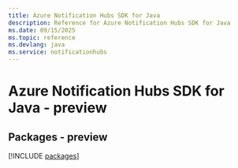 ```yaml
---
title: Azure Notification Hubs SDK for Java
description: Reference for Azure Notification Hubs SDK for Java
ms.date: 09/15/2025
ms.topic: reference
ms.devlang: java
ms.service: notificationhubs
---
```

# Azure Notification Hubs SDK for Java - preview
## Packages - preview
[!INCLUDE [packages](notification-hubs-index.md)]